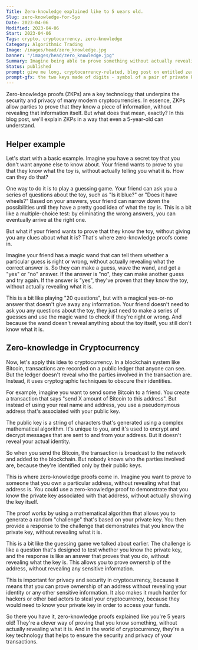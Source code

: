 ```yaml
---
Title: Zero-knowledge explained like to 5 uears old.
Slug: zero-knowledge-for-5yo
Date: 2023-04-06
Modified: 2023-04-06
Start: 2023-04-06
Tags: crypto, cryptocurrency, zero-knowledge
Category: Algorithmic Trading
Image: /images/head/zero_knowledge.jpg
banner: "/images/head/zero_knowledge.jpg"
Summary: Imagine being able to prove something without actually revealing it. That is the power of zero-knowledge proofs, the technology that keeps your crypto safe.
Status: published
prompt: give me long, cryptocurrency-related, blog post on entitled zero-knowledge explained like to 5yo.
prompt-gfx: the two keys made of digits - symbol of a pair of private keys, keys are background of the connected blocks that symbolise blockchain digital art. 
---
```


Zero-knowledge proofs (ZKPs) are a key technology that underpins the security and privacy of many modern cryptocurrencies. In essence, ZKPs allow parties to prove that they know a piece of information, without revealing that information itself. But what does that mean, exactly? In this blog post, we'll explain ZKPs in a way that even a 5-year-old can understand.

## Helper example
Let's start with a basic example. Imagine you have a secret toy that you don't want anyone else to know about. Your friend wants to prove to you that they know what the toy is, without actually telling you what it is. How can they do that?

One way to do it is to play a guessing game. Your friend can ask you a series of questions about the toy, such as "Is it blue?" or "Does it have wheels?" Based on your answers, your friend can narrow down the possibilities until they have a pretty good idea of what the toy is. This is a bit like a multiple-choice test: by eliminating the wrong answers, you can eventually arrive at the right one.

But what if your friend wants to prove that they know the toy, without giving you any clues about what it is? That's where zero-knowledge proofs come in.

Imagine your friend has a magic wand that can tell them whether a particular guess is right or wrong, without actually revealing what the correct answer is. So they can make a guess, wave the wand, and get a "yes" or "no" answer. If the answer is "no", they can make another guess and try again. If the answer is "yes", they've proven that they know the toy, without actually revealing what it is.

This is a bit like playing "20 questions", but with a magical yes-or-no answer that doesn't give away any information. Your friend doesn't need to ask you any questions about the toy, they just need to make a series of guesses and use the magic wand to check if they're right or wrong. And because the wand doesn't reveal anything about the toy itself, you still don't know what it is.

## Zero-knowledge in Cryptocurrency
Now, let's apply this idea to cryptocurrency. In a blockchain system like Bitcoin, transactions are recorded on a public ledger that anyone can see. But the ledger doesn't reveal who the parties involved in the transaction are. Instead, it uses cryptographic techniques to obscure their identities.

For example, imagine you want to send some Bitcoin to a friend. You create a transaction that says "send X amount of Bitcoin to this address". But instead of using your real name and address, you use a pseudonymous address that's associated with your public key.

The public key is a string of characters that's generated using a complex mathematical algorithm. It's unique to you, and it's used to encrypt and decrypt messages that are sent to and from your address. But it doesn't reveal your actual identity.

So when you send the Bitcoin, the transaction is broadcast to the network and added to the blockchain. But nobody knows who the parties involved are, because they're identified only by their public keys.

This is where zero-knowledge proofs come in. Imagine you want to prove to someone that you own a particular address, without revealing what that address is. You could use a zero-knowledge proof to demonstrate that you know the private key associated with that address, without actually showing the key itself.

The proof works by using a mathematical algorithm that allows you to generate a random "challenge" that's based on your private key. You then provide a response to the challenge that demonstrates that you know the private key, without revealing what it is.

This is a bit like the guessing game we talked about earlier. The challenge is like a question that's designed to test whether you know the private key, and the response is like an answer that proves that you do, without revealing what the key is. This allows you to prove ownership of the address, without revealing any sensitive information.

This is important for privacy and security in cryptocurrency, because it means that you can prove ownership of an address without revealing your identity or any other sensitive information. It also makes it much harder for hackers or other bad actors to steal your cryptocurrency, because they would need to know your private key in order to access your funds.

So there you have it, zero-knowledge proofs explained like you're 5 years old! They're a clever way of proving that you know something, without actually revealing what it is. And in the world of cryptocurrency, they're a key technology that helps to ensure the security and privacy of your transactions.